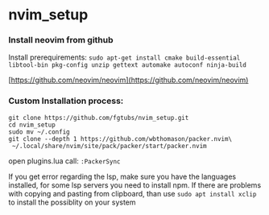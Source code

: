 # nvim_setup

### Install neovim from github
Install prerequirements:
```sudo apt-get install cmake build-essential libtool-bin pkg-config unzip gettext automake autoconf ninja-build```
  
[https://github.com/neovim/neovim](https://github.com/neovim/neovim)

### Custom Installation process:

```
git clone https://github.com/fgtubs/nvim_setup.git
cd nvim_setup
sudo mv ~/.config
git clone --depth 1 https://github.com/wbthomason/packer.nvim\
 ~/.local/share/nvim/site/pack/packer/start/packer.nvim
```
open plugins.lua
call: ```:PackerSync```

If you get error regarding the lsp, make sure you have the languages installed, for some lsp servers you need to install npm.
If there are problems with copying and pasting from clipboard, than use ```sudo apt install xclip``` to install the possiblity on your system
